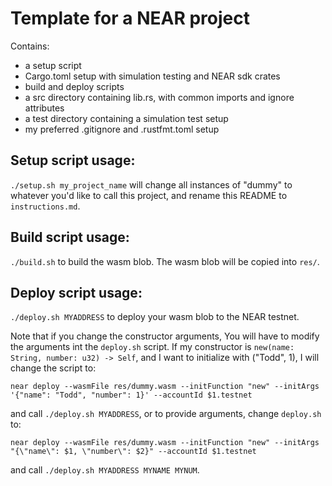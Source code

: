 # Template for a NEAR project

Contains:
- a setup script
- Cargo.toml setup with simulation testing and NEAR sdk crates
- build and deploy scripts
- a src directory containing lib.rs, with common imports and ignore attributes
- a test directory containing a simulation test setup
- my preferred .gitignore and .rustfmt.toml setup

## Setup script usage:
`./setup.sh my_project_name`
will change all instances of "dummy" to whatever you'd like to call this project, and rename this
README to `instructions.md`.

## Build script usage:
`./build.sh` to build the wasm blob. The wasm blob will be copied into `res/`.

## Deploy script usage:
`./deploy.sh MYADDRESS` to deploy your wasm blob to the NEAR testnet.

Note that if you change the constructor arguments, You will have to modify the arguments int the `deploy.sh`
script. If my constructor is `new(name: String, number: u32) -> Self`, and I want to initialize with ("Todd", 1), I
will change the script to:

`near deploy --wasmFile res/dummy.wasm --initFunction "new" --initArgs '{"name": "Todd", "number": 1}' --accountId $1.testnet`

and call `./deploy.sh MYADDRESS`, or to provide arguments, change `deploy.sh` to:

`near deploy --wasmFile res/dummy.wasm --initFunction "new" --initArgs "{\"name\": $1, \"number\": $2}" --accountId $1.testnet`

and call `./deploy.sh MYADDRESS MYNAME MYNUM`.
